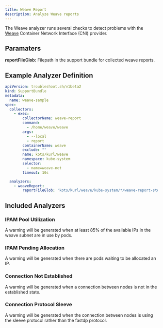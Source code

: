 ```yaml
---
title: Weave Report
description: Analyze Weave reports
---
```


The Weave analyzer runs several checks to detect problems with the [Weave](https://www.weave.works/docs/net/latest/kubernetes/kube-addon/) Container Network Interface (CNI) provider.

## Paramaters

**reportFileGlob:** Filepath in the support bundle for collected weave reports.

## Example Analyzer Definition

```yaml
apiVersion: troubleshoot.sh/v1beta2
kind: SupportBundle
metadata:
  name: weave-sample
spec:
  collectors:
    - exec:
        collectorName: weave-report
        command:
          - /home/weave/weave
        args:
          - --local
          - report
        containerName: weave
        exclude: ""
        name: kots/kurl/weave
        namespace: kube-system
        selector:
          - name=weave-net
        timeout: 10s

  analyzers:
    - weaveReport:
        reportFileGlob: 'kots/kurl/weave/kube-system/*/weave-report-stdout.txt'
```

## Included Analyzers

### IPAM Pool Utilization

A warning will be generated when at least 85% of the available IPs in the weave subnet are in use by pods.

### IPAM Pending Allocation

A warning will be generated when there are pods waiting to be allocated an IP.

### Connection Not Established

A warning will be generated when a connection between nodes is not in the established state.

### Connection Protocol Sleeve

A warning will be generated when the connection between nodes is using the sleeve protocol rather than the fastdp protocol.
